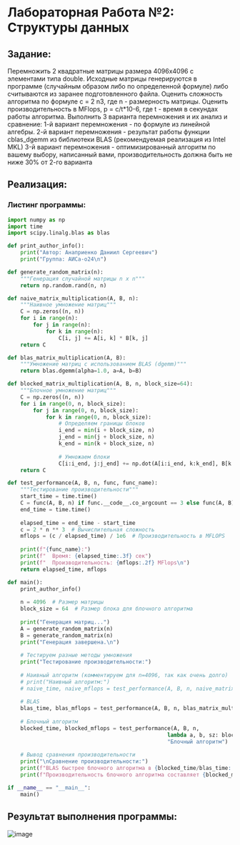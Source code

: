 # Лабораторная Работа №2: Структуры данных
## Задание:
Перемножить 2 квадратные матрицы размера 4096x4096 с элементами типа double.
Исходные матрицы генерируются в программе (случайным образом либо по определенной формуле) либо считываются из заранее подготовленного файла.
Оценить сложность алгоритма по формуле c = 2 n3, где n - размерность матрицы.
Оценить производительность в MFlops, p = c/t*10-6, где t - время в секундах работы алгоритма.
Выполнить 3 варианта перемножения и их анализ и сравнение:
1-й вариант перемножения - по формуле из линейной алгебры. 
2-й вариант перемножения - результат работы функции cblas_dgemm из библиотеки BLAS (рекомендуемая реализация из Intel MKL)
3-й вариант перемножения - оптимизированный алгоритм по вашему выбору, написанный вами, производительность должна быть не ниже 30% от 2-го варианта

## Реализация:
### Листинг программы:
``` python
import numpy as np
import time
import scipy.linalg.blas as blas

def print_author_info():
    print("Автор: Анаприенко Даниил Сергеевич")
    print("Группа: АИСа-о24\n")

def generate_random_matrix(n):
    """Генерация случайной матрицы n x n"""
    return np.random.rand(n, n)

def naive_matrix_multiplication(A, B, n):
    """Наивное умножение матриц"""
    C = np.zeros((n, n))
    for i in range(n):
        for j in range(n):
            for k in range(n):
                C[i, j] += A[i, k] * B[k, j]
    return C

def blas_matrix_multiplication(A, B):
    """Умножение матриц с использованием BLAS (dgemm)"""
    return blas.dgemm(alpha=1.0, a=A, b=B)

def blocked_matrix_multiplication(A, B, n, block_size=64):
    """Блочное умножение матриц"""
    C = np.zeros((n, n))
    for i in range(0, n, block_size):
        for j in range(0, n, block_size):
            for k in range(0, n, block_size):
                # Определяем границы блоков
                i_end = min(i + block_size, n)
                j_end = min(j + block_size, n)
                k_end = min(k + block_size, n)
                
                # Умножаем блоки
                C[i:i_end, j:j_end] += np.dot(A[i:i_end, k:k_end], B[k:k_end, j:j_end])
    return C

def test_performance(A, B, n, func, func_name):
    """Тестирование производительности"""
    start_time = time.time()
    C = func(A, B, n) if func.__code__.co_argcount == 3 else func(A, B)
    end_time = time.time()
    
    elapsed_time = end_time - start_time
    c = 2 * n ** 3  # Вычислительная сложность
    mflops = (c / elapsed_time) / 1e6  # Производительность в MFLOPS
    
    print(f"{func_name}:")
    print(f"  Время: {elapsed_time:.3f} сек")
    print(f"  Производительность: {mflops:.2f} MFlops\n")
    return elapsed_time, mflops

def main():
    print_author_info()
    
    n = 4096  # Размер матрицы
    block_size = 64  # Размер блока для блочного алгоритма
    
    print("Генерация матриц...")
    A = generate_random_matrix(n)
    B = generate_random_matrix(n)
    print("Генерация завершена.\n")
    
    # Тестируем разные методы умножения
    print("Тестирование производительности:")
    
    # Наивный алгоритм (комментируем для n=4096, так как очень долго)
    # print("Наивный алгоритм:")
    # naive_time, naive_mflops = test_performance(A, B, n, naive_matrix_multiplication, "Наивный алгоритм")
    
    # BLAS
    blas_time, blas_mflops = test_performance(A, B, n, blas_matrix_multiplication, "BLAS (dgemm)")
    
    # Блочный алгоритм
    blocked_time, blocked_mflops = test_performance(A, B, n, 
                                                  lambda a, b, sz: blocked_matrix_multiplication(a, b, sz, block_size), 
                                                  "Блочный алгоритм")
    
    # Вывод сравнения производительности
    print("\nСравнение производительности:")
    print(f"BLAS быстрее блочного алгоритма в {blocked_time/blas_time:.1f} раз")
    print(f"Производительность блочного алгоритма составляет {blocked_mflops/blas_mflops*100:.1f}% от BLAS")

if __name__ == "__main__":
    main()
```

## Результат выполнения программы:
![image](https://github.com/user-attachments/assets/0e00bbe0-6f9a-47d0-b9dc-bfb2c5f7a735)
